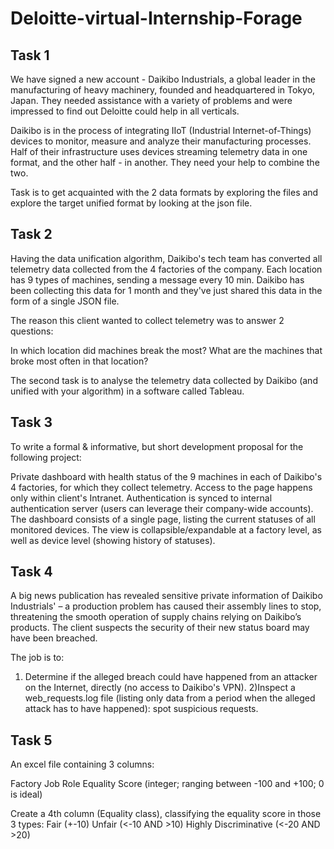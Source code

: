 # Deloitte-virtual-Internship-Forage

## Task 1
We have signed a new account - Daikibo Industrials, a global leader in the manufacturing of heavy machinery, founded and headquartered in Tokyo, Japan. They needed assistance with a variety of problems and were impressed to find out Deloitte could help in all verticals.

Daikibo is in the process of integrating IIoT (Industrial Internet-of-Things) devices to monitor, measure and analyze their manufacturing processes. Half of their infrastructure uses devices streaming telemetry data in one format, and the other half - in another. They need your help to combine the two.

Task is to get acquainted with the 2 data formats by exploring the files and explore the target unified format by looking at the json file.

## Task 2
Having the data unification algorithm, Daikibo's tech team has converted all telemetry data collected from the 4 factories of the company.
Each location has 9 types of machines, sending a message every 10 min. 
Daikibo has been collecting this data for 1 month and they've just shared this data in the form of a single JSON file.

The reason this client wanted to collect telemetry was to answer 2 questions:

In which location did machines break the most?
What are the machines that broke most often in that location?

The second task is to analyse the telemetry data collected by Daikibo (and unified with your algorithm) in a software called Tableau.

## Task 3

To write a formal & informative, but short development proposal for the following project:

Private dashboard with health status of the 9 machines in each of Daikibo's 4 factories, for which they collect telemetry.
Access to the page happens only within client's Intranet.
Authentication is synced to internal authentication server (users can leverage their company-wide accounts).
The dashboard consists of a single page, listing the current statuses of all monitored devices.
The view is collapsible/expandable at a factory level, as well as device level (showing history of statuses). 

## Task 4

A big news publication has revealed sensitive private information of Daikibo Industrials' – a production problem has caused their assembly lines to stop, threatening the smooth operation of supply chains relying on Daikibo’s products. The client suspects the security of their new status board may have been breached.

The job is to:
1) Determine if the alleged breach could have happened from an attacker on the Internet, directly (no access to Daikibo's VPN).
2)Inspect a web_requests.log file (listing only data from a period when the alleged attack has to have happened): spot suspicious requests.

## Task 5

An excel file containing 3 columns:

Factory
Job Role
Equality Score (integer; ranging between -100 and +100; 0 is ideal)

Create a 4th column (Equality class), classifying the equality score in those 3 types:
Fair (+-10)
Unfair (<-10 AND >10)
Highly Discriminative (<-20 AND >20)



 
